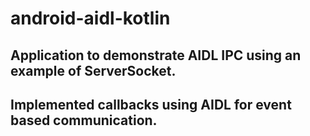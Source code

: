 # android-aidl-kotlin

## Application to demonstrate AIDL IPC using an example of ServerSocket.
## Implemented callbacks using AIDL for event based communication. 
